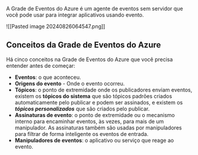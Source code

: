 A Grade de Eventos do Azure é um agente de eventos sem servidor que você pode usar para integrar aplicativos usando evento.

![[Pasted image 20240826064547.png]]

## Conceitos da Grade de Eventos do Azure

Há cinco conceitos na Grade de Eventos do Azure que você precisa entender antes de começar:

- **Eventos**: o que aconteceu.
- **Origens do evento** - Onde o evento ocorreu.
- **Tópicos**: o ponto de extremidade onde os publicadores enviam eventos, existem os **tópicos do sistema** que são tópicos padrões criados automaticamente pelo publicar e podem ser assinados, e existem os ***tópicos personalizados*** que são criados pelo publicar.
- **Assinaturas de evento**: o ponto de extremidade ou o mecanismo interno para encaminhar eventos, às vezes, para mais de um manipulador. As assinaturas também são usadas por manipuladores para filtrar de forma inteligente os eventos de entrada.
- **Manipuladores de eventos**: o aplicativo ou serviço que reage ao evento.



